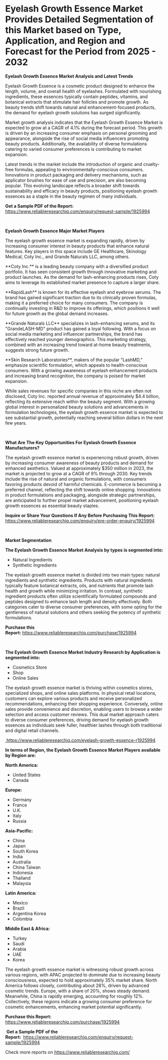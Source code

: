 <p><h1>Eyelash Growth Essence Market Provides Detailed Segmentation of this Market based on Type, Application, and Region and Forecast for the Period from 2025 - 2032</h1></p><p><strong>Eyelash Growth Essence Market Analysis and Latest Trends</strong></p>
<p><p>Eyelash Growth Essence is a cosmetic product designed to enhance the length, volume, and overall health of eyelashes. Formulated with nourishing ingredients, these essences typically contain peptides, vitamins, and botanical extracts that stimulate hair follicles and promote growth. As beauty trends shift towards natural and enhancement-focused products, the demand for eyelash growth solutions has surged significantly.</p><p>Market growth analysis indicates that the Eyelash Growth Essence Market is expected to grow at a CAGR of 4.1% during the forecast period. This growth is driven by an increasing consumer emphasis on personal grooming and appearance, alongside the rise of social media influencers promoting beauty products. Additionally, the availability of diverse formulations catering to varied consumer preferences is contributing to market expansion. </p><p>Latest trends in the market include the introduction of organic and cruelty-free formulas, appealing to environmentally-conscious consumers. Innovations in product packaging and delivery mechanisms, such as applicator brushes for ease of use and precision, are also becoming popular. This evolving landscape reflects a broader shift towards sustainability and efficacy in beauty products, positioning eyelash growth essences as a staple in the beauty regimen of many individuals.</p></p>
<p><strong>Get a Sample PDF of the Report:&nbsp;</strong> <a href="https://www.reliableresearchiq.com/enquiry/request-sample/1925994?utm_campaign=3354&utm_medium=2&utm_source=Github&utm_content=ia&utm_term=28032025&utm_id=eyelash-growth-essence">https://www.reliableresearchiq.com/enquiry/request-sample/1925994</a></p>
<p>&nbsp;</p>
<p><strong>Eyelash Growth Essence Major Market Players</strong></p>
<p><p>The eyelash growth essence market is expanding rapidly, driven by increasing consumer interest in beauty products that enhance natural features. Key players in this space include GE Healthcare, Skinology Medical, Coty Inc., and Grande Naturals LLC, among others.</p><p>**Coty Inc.** is a leading beauty company with a diversified product portfolio. It has seen consistent growth through innovative marketing and product launches. As the demand for lash-enhancing products rises, Coty aims to leverage its established market presence to capture a larger share.</p><p>**RapidLash** is known for its effective eyelash and eyebrow serums. The brand has gained significant traction due to its clinically proven formulas, making it a preferred choice for many consumers. The company is continually investing in R&D to improve its offerings, which positions it well for future growth as the global demand increases.</p><p>**Grande Naturals LLC** specializes in lash-enhancing serums, and its "GrandeLASH-MD" product has gained a loyal following. With a focus on social media marketing and influencer partnerships, the brand has effectively reached younger demographics. This marketing strategy, combined with an increasing trend toward at-home beauty treatments, suggests strong future growth.</p><p>**Skin Research Laboratories**, makers of the popular “LashMD,” emphasize scientific formulation, which appeals to health-conscious consumers. With a growing awareness of eyelash enhancement products and increasing brand recognition, the company is poised for market expansion.</p><p>While sales revenues for specific companies in this niche are often not disclosed, Coty Inc. reported annual revenue of approximately $4.4 billion, reflecting its extensive reach within the beauty segment. With a growing global interest in personalized beauty solutions and advancements in formulation technologies, the eyelash growth essence market is expected to see substantial growth, potentially reaching several billion dollars in the next few years.</p></p>
<p>&nbsp;</p>
<p><strong>What Are The Key Opportunities For Eyelash Growth Essence Manufacturers?</strong></p>
<p><p>The eyelash growth essence market is experiencing robust growth, driven by increasing consumer awareness of beauty products and demand for enhanced aesthetics. Valued at approximately $350 million in 2023, the market is projected to grow at a CAGR of 9% through 2030. Key trends include the rise of natural and organic formulations, with consumers favoring products devoid of harmful chemicals. E-commerce is becoming a preferred channel, reflecting the shift towards online shopping. Innovations in product formulations and packaging, alongside strategic partnerships, are anticipated to further propel market advancement, positioning eyelash growth essences as essential beauty staples.</p></p>
<p><strong>Inquire or Share Your Questions If Any Before Purchasing This Report:</strong> <a href="https://www.reliableresearchiq.com/enquiry/pre-order-enquiry/1925994?utm_campaign=3354&utm_medium=2&utm_source=Github&utm_content=ia&utm_term=28032025&utm_id=eyelash-growth-essence">https://www.reliableresearchiq.com/enquiry/pre-order-enquiry/1925994</a></p>
<p>&nbsp;</p>
<p><strong>Market Segmentation</strong></p>
<p><strong>The Eyelash Growth Essence Market Analysis by types is segmented into:</strong></p>
<p><ul><li>Natural Ingredients</li><li>Synthetic Ingredients</li></ul></p>
<p><p>The eyelash growth essence market is divided into two main types: natural ingredients and synthetic ingredients. Products with natural ingredients typically feature botanical extracts, oils, and nutrients that promote lash health and growth while minimizing irritation. In contrast, synthetic ingredient products often utilize scientifically formulated compounds and peptides designed to enhance lash length and density effectively. Both categories cater to diverse consumer preferences, with some opting for the gentleness of natural solutions and others seeking the potency of synthetic formulations.</p></p>
<p><strong>Purchase this Report:&nbsp;</strong><a href="https://www.reliableresearchiq.com/purchase/1925994?utm_campaign=3354&utm_medium=2&utm_source=Github&utm_content=ia&utm_term=28032025&utm_id=eyelash-growth-essence">https://www.reliableresearchiq.com/purchase/1925994</a></p>
<p>&nbsp;</p>
<p><strong>The Eyelash Growth Essence Market Industry Research by Application is segmented into:</strong></p>
<p><ul><li>Cosmetics Store</li><li>Shop</li><li>Online Sales</li></ul></p>
<p><p>The eyelash growth essence market is thriving within cosmetics stores, specialized shops, and online sales platforms. In physical retail locations, customers can explore various products and receive personalized recommendations, enhancing their shopping experience. Conversely, online sales provide convenience and discretion, enabling users to browse a wider selection and access customer reviews. This dual market approach caters to diverse consumer preferences, driving demand for eyelash growth essences as individuals seek fuller, healthier lashes through both traditional and digital retail channels.</p></p>
<p><a href="https://www.reliableresearchiq.com/eyelash-growth-essence-r1925994?utm_campaign=3354&utm_medium=2&utm_source=Github&utm_content=ia&utm_term=28032025&utm_id=eyelash-growth-essence">&nbsp;https://www.reliableresearchiq.com/eyelash-growth-essence-r1925994</a></p>
<p><strong>In terms of Region, the Eyelash Growth Essence Market Players available by Region are:</strong></p>
<p>
    <p> <strong> North America: </strong>
        <ul>
            <li>United States</li>
            <li>Canada</li>
        </ul>
        </p> 
    <p> <strong> Europe: </strong>
        <ul>
            <li>Germany</li>
            <li>France</li>
            <li>U.K.</li>
            <li>Italy</li>
            <li>Russia</li>
        </ul>
        </p> 
    <p> <strong> Asia-Pacific: </strong>
        <ul>
            <li>China</li>
            <li>Japan</li>
            <li>South Korea</li>
            <li>India</li>
            <li>Australia</li>
            <li>China Taiwan</li>
            <li>Indonesia</li>
            <li>Thailand</li>
            <li>Malaysia</li>
        </ul>
        </p> 
    <p> <strong> Latin America: </strong>
        <ul>
            <li>Mexico</li>
            <li>Brazil</li>
            <li>Argentina Korea</li>
            <li>Colombia</li>
        </ul>
        </p> 
    <p> <strong> Middle East & Africa: </strong>
        <ul>
            <li>Turkey</li>
            <li>Saudi</li>
            <li>Arabia</li>
            <li>UAE</li>
            <li>Korea</li>
        </ul>
    </p>
    </p>
<p><p>The eyelash growth essence market is witnessing robust growth across various regions, with APAC projected to dominate due to increasing beauty consciousness, expected to hold approximately 35% market share. North America follows closely, contributing about 28%, driven by advanced cosmetic trends. Europe, with a share of 20%, shows steady demand. Meanwhile, China is rapidly emerging, accounting for roughly 12%. Collectively, these regions indicate a growing consumer preference for cosmetic enhancements, enhancing market potential significantly.</p></p>
<p><strong>Purchase this Report: </strong><a href="https://www.reliableresearchiq.com/purchase/1925994?utm_campaign=3354&utm_medium=2&utm_source=Github&utm_content=ia&utm_term=28032025&utm_id=eyelash-growth-essence">https://www.reliableresearchiq.com/purchase/1925994</a></p>
<p>&nbsp;<strong>Get a Sample PDF of the Report:&nbsp;&nbsp;</strong><a href="https://www.reliableresearchiq.com/enquiry/request-sample/1925994?utm_campaign=3354&utm_medium=2&utm_source=Github&utm_content=ia&utm_term=28032025&utm_id=eyelash-growth-essence">https://www.reliableresearchiq.com/enquiry/request-sample/1925994</a></p>
<p><strong></strong></p>
<p>Check more reports on <a href="https://www.reliableresearchiq.com/?utm_campaign=3354&utm_medium=2&utm_source=Github&utm_content=ia&utm_term=28032025&utm_id=eyelash-growth-essence">https://www.reliableresearchiq.com/</a></p>